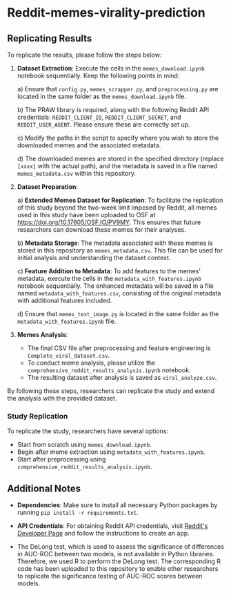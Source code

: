 # Reddit-memes-virality-prediction

## Replicating Results

To replicate the results, please follow the steps below:

1. **Dataset Extraction**: Execute the cells in the `memes_download.ipynb` notebook sequentially. Keep the following points in mind:

    a) Ensure that `config.py`, `memes_scrapper.py`, and `preprocessing.py` are located in the same folder as the `memes_download.ipynb` file.

    b) The PRAW library is required, along with the following Reddit API credentials: `REDDIT_CLIENT_ID`, `REDDIT_CLIENT_SECRET`, and `REDDIT_USER_AGENT`. Please ensure these are correctly set up.

    c) Modify the paths in the script to specify where you wish to store the downloaded memes and the associated metadata.

    d) The downloaded memes are stored in the specified directory (replace `[xxxx]` with the actual path), and the metadata is saved in a file named `memes_metadata.csv` within this repository.

2. **Dataset Preparation**:
   
    a) **Extended Memes Dataset for Replication**: To facilitate the replication of this study beyond the two-week limit imposed by Reddit, all memes used in this study have been uploaded to OSF at https://doi.org/10.17605/OSF.IO/PV9MY. This ensures that future researchers can download these memes for their analyses.

    b) **Metadata Storage**: The metadata associated with these memes is stored in this repository as `memes_metadata.csv`. This file can be used for initial analysis and understanding the dataset context.
   
    c) **Feature Addition to Metadata**: To add features to the memes' metadata, execute the cells in the `metadata_with_features.ipynb` notebook sequentially. The enhanced metadata will be saved in a file named `metadata_with_features.csv`, consisting of the original metadata with additional features included.
   
    d) Ensure that `memes_text_image.py` is located in the same folder as the `metadata_with_features.ipynb` file.

3. **Memes Analysis**:
   
    - The final CSV file after preprocessing and feature engineering is `Complete_viral_dataset.csv`.
    - To conduct meme analysis, please utilize the `comprehensive_reddit_results_analysis.ipynb` notebook.
    - The resulting dataset after analysis is saved as `viral_analyze.csv`.

By following these steps, researchers can replicate the study and extend the analysis with the provided dataset.

### Study Replication

To replicate the study, researchers have several options:

- Start from scratch using `memes_download.ipynb`.
- Begin after meme extraction using `metadata_with_features.ipynb`.
- Start after preprocessing using `comprehensive_reddit_results_analysis.ipynb`.

## Additional Notes

- **Dependencies**: Make sure to install all necessary Python packages by running `pip install -r requirements.txt`.

- **API Credentials**: For obtaining Reddit API credentials, visit [Reddit's Developer Page](https://www.reddit.com/prefs/apps) and follow the instructions to create an app.
- The DeLong test, which is used to assess the significance of differences in AUC-ROC between two models, is not available in Python libraries. Therefore, we used R to perform the DeLong test. The corresponding R code has been uploaded to this repository to enable other researchers to replicate the significance testing of AUC-ROC scores between models.

